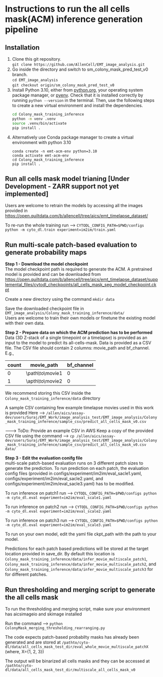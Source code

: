 # Instructions to run the all cells mask(ACM) inference generation pipeline

## Installation
1. Clone this git repository.  
   `git clone https://github.com/AllenCell/EMT_image_analysis.git`
2. Go inside the directory and switch to sm_colony_mask_pred_test_v0 branch.  
   `cd EMT_image_analysis`  
   `git checkout origin/sm_colony_mask_pred_test_v0`
3. Install Python 3.10, either from [python.org](https://www.python.org/downloads/), your operating system package manager, or [pyenv](https://github.com/pyenv/pyenv-installer).
Check that it is installed correctly by running `python --version` in the terminal.
Then, use the following steps to create a new virtual environment and install the dependencies.
   ```bash
   cd Colony_mask_training_inference
   python -m venv .venv
   source .venv/bin/activate
   pip install .
   ```
4. Alternatively use Conda package manager to create a virtual environment with python 3.10
   ```
   conda create -n emt-acm-env python=3.10
   conda activate emt-acm-env
   cd Colony_mask_training_inference
   pip install .
   ```



## Run all cells mask model trianing [Under Development - ZARR support not yet implemented]
Users are welcome to retrain the models by accessing all the images provided in https://open.quiltdata.com/b/allencell/tree/aics/emt_timelapse_dataset/

To re-run the whole training run --> `CYTODL_CONFIG_PATH=$PWD/configs python -m cyto_dl.train experiment=im2im/train.yaml`



## Run multi-scale patch-based evaluation to generate probability maps

**Step 1 -  Download the model checkpoint**  
The model checkpoint path is required to generate the ACM. A pretrained model is provided and can be downloaded from  https://open.quiltdata.com/b/allencell/tree/aics/emt_timelapse_dataset/supplemental_files/cytodl_checkpoints/all_cells_mask_seg_model_checkpoint.ckpt  

Create a new directory using the command `mkdir data`

Save the downloaded checkpoint file in `EMT_image_analysis/Colony_mask_training_inference/data/`  
Users are welcome to train their own models or finetune the existing model with their own data.  



**Step 2 - Prepare data on which the ACM prediction has to be performed**  
Data (3D Z-stack of a single timepoint or a timelapse) is provided as an input to the model to predict its all-cells-mask. Data is provided as a CSV file. The CSV file should contain 2 columns: movie_path and bf_channel. E.g., 

|count            |movie_path         |bf_channel        |
|-----------------|-------------------|------------------|
|0                |\path\to\movie1    |0                 |
|1                |\apth\to\movie2    |0                 |

We recommend storing this CSV inside the `Colony_mask_training_inference/data` directory

A sample CSV containing few example timelapse movies used in this work is provided Here --> `/allen/aics/assay-dev/users/Suraj/EMT_Work/image_analysis_test/EMT_image_analysis/Colony_mask_training_inference/sample_csv/predict_all_cells_mask_v0.csv`

---> ToDo: Provide an example CSV in AWS
 Keep a copy of the provided CSV file using the command --> `cp /allen/aics/assay-dev/users/Suraj/EMT_Work/image_analysis_test/EMT_image_analysis/Colony_mask_training_inference/sample_csv/predict_all_cells_mask_v0.csv data/`


**Step 3 - Edit the evaluation conifg file**  
multi-scale patch-based evaluation runs on 3 different patch sizes to generate the prediction. To run prediction on each patch, the evaluation config files (provided in configs/experiment/im2im/eval_sacle1.yaml, configs/experiment/im2im/eval_sacle2.yaml, and configs/experiment/im2im/eval_sacle3.yaml) has to be modified.

To run inference on patch1 run --> `CYTODL_CONFIG_PATH=$PWD/configs python -m cyto_dl.eval experiment=im2im/eval_scale1.yaml`

To run inference on patch2 run --> `CYTODL_CONFIG_PATH=$PWD/configs python -m cyto_dl.eval experiment=im2im/eval_scale2.yaml`

To run inference on patch3 run --> `CYTODL_CONFIG_PATH=$PWD/configs python -m cyto_dl.eval experiment=im2im/eval_scale3.yaml`

To run on your own model, edit the yaml file ckpt_path with the path to your model.

Predictions for each patch based predictions will be stored at the target location provided in save_dir. By default this location is `Colony_mask_training_inference/data/infer_movie_multiscale_patch1`, `Colony_mask_training_inference/data/infer_movie_multiscale_patch2`, and `Colony_mask_training_inference/data/infer_movie_multiscale_patch3` for for different patches.

## Run thresholding and merging script to generate the all cells mask
To run the thresholding and merging script, make sure your environment has aicsimageio and skimage installed

Run the command --> `python ColonyMask_merging_thresholding_rearranging.py`

The code expects patch-based probabilty masks has already been generated and are stored at `/pathto/cyto-dl/data/all_cells_mask_test_dir/eval_whole_movie_multiscale_patchX` (where, X={1, 2, 3})

The output will be binarized all cells masks and they can be accessed at `/pathto/cyto-dl/data/all_cells_mask_test_dir/multiscale_all_cells_mask_v0`
